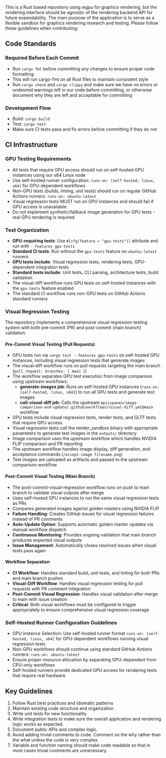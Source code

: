 This is a Rust based repository using wgpu for graphics rendering, but the rendering interface should be agnostic of the rendering backend API for future expendability. The main purpose of the application is to serve as a flexible sandbox for graphics rendering research and testing. Please follow these guidelines when contributing:

## Code Standards

### Required Before Each Commit
- Run `cargo fmt` before committing any changes to ensure proper code formatting
- This will run cargo-fmt on all Rust files to maintain consistent style
- Run `cargo check` and `cargo clippy` and make sure we have no errors or undesired warnings left in our code before committing, or otherwise document why they are left and acceptable for committing

### Development Flow
- Build: `cargo build`
- Test: `cargo test`
- Make sure CI tests pass and fix errors before committing if they do not

## CI Infrastructure

### GPU Testing Requirements
- All tests that require GPU access should run on self-hosted GPU instances using our x64 Linux node
- Use self-hosted runner configuration: `runs-on: [self-hosted, linux, x64]` for GPU-dependent workflows
- Non-GPU tests (builds, linting, unit tests) should run on regular GitHub Actions runners: `runs-on: ubuntu-latest`
- Visual regression tests MUST run on GPU instances and should fail if GPU access is unavailable
- Do not implement synthetic/fallback image generation for GPU tests - real GPU rendering is required

### Test Organization
- **GPU-requiring tests**: Use `#[cfg(feature = "gpu-tests")]` attribute and run with `--features gpu-tests`
- **Standard CI tests**: Run without the `gpu-tests` feature on `ubuntu-latest` runners
- **GPU tests include**: Visual regression tests, rendering tests, GPU-dependent integration tests
- **Standard tests include**: Unit tests, CLI parsing, architecture tests, build validation
- The visual-diff workflow runs GPU tests on self-hosted instances with the `gpu-tests` feature enabled
- The standard CI workflow runs non-GPU tests on GitHub Actions standard runners

### Visual Regression Testing

The repository implements a comprehensive visual regression testing system with both pre-commit (PR) and post-commit (main branch) validation:

#### Pre-Commit Visual Testing (Pull Requests)
- GPU tests run via `cargo test --features gpu-tests` on self-hosted GPU instances, including visual regression tests that generate images
- The visual-diff workflow runs on pull requests targeting the main branch (`pull_request: branches: [ main ]`)
- The workflow separates GPU test execution from image comparison using upstream workflows:
  - **generate-images job**: Runs on self-hosted GPU instances (`runs-on: [self-hosted, linux, x64]`) to run all GPU tests and generate test images
  - **call-visual-diff job**: Calls the upstream `mpiispanen/image-comparison-and-update/.github/workflows/visual-diff.yml@main` workflow
- GPU tests include visual regression tests, render tests, and GLTF tests that require GPU access
- Visual regression tests call the render_sandbox binary with appropriate parameters to generate test images in the `outputs/` directory
- Image comparison uses the upstream workflow which handles NVIDIA FLIP comparison and PR reporting
- The upstream workflow handles image display, diff generation, and acceptance commands (`/accept-image filename.png`)
- Test images are uploaded as artifacts and passed to the upstream comparison workflow

#### Post-Commit Visual Testing (Main Branch)
- The post-commit-visual-regression workflow runs on push to main branch to validate visual outputs after merge
- Uses self-hosted GPU instances to run the same visual regression tests as PRs
- Compares generated images against golden masters using NVIDIA FLIP
- **Failure Handling**: Creates GitHub issues for visual regression failures instead of PR comments
- **Auto-Update Option**: Supports automatic golden master updates via manual workflow dispatch
- **Continuous Monitoring**: Provides ongoing validation that main branch produces expected visual outputs
- **Issue Management**: Automatically closes resolved issues when visual tests pass again

#### Workflow Separation
- **CI Workflow**: Handles standard build, unit tests, and linting for both PRs and main branch pushes
- **Visual-Diff Workflow**: Handles visual regression testing for pull requests with PR comment integration
- **Post-Commit Visual Regression**: Handles visual validation after merge to main with issue creation
- **Critical**: Both visual workflows must be configured to trigger appropriately to ensure comprehensive visual regression coverage

### Self-Hosted Runner Configuration Guidelines
- GPU Instance Selection: Use self-hosted runner format `runs-on: [self-hosted, linux, x64]` for GPU-dependent workflows running visual regression tests
- Non-GPU workflows should continue using standard GitHub Actions runners: `runs-on: ubuntu-latest`
- Ensure proper resource allocation by separating GPU-dependent from CPU-only workflows
- Self-hosted runners provide dedicated GPU access for rendering tests that require real hardware

## Key Guidelines
1. Follow Rust best practices and idiomatic patterns
2. Maintain existing code structure and organization
4. Write unit tests for new functionality.
5. Write integration tests to make sure the overall application and rendering logic works as expected.
6. Document public APIs and complex logic.
7. Avoid adding trivial comments to code. Comment on the why rather than the what unless the code is very complex. 
8. Variable and function naming should make code readable so that in most cases trivial comments are unnecessary.